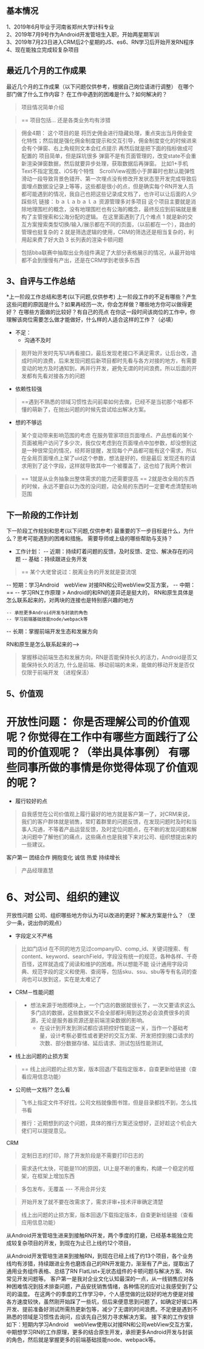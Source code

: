 <!-- 转正述职草稿 -->
## 基本情况
1、2019年6月毕业于河南省郑州大学计科专业  
2、2019年7月9号作为Android开发管培生入职，开始两星期军训  
3、2019年7月23日进入CRM后2个星期的JS、es6、RN学习后开始开发RN程序  
4、现在能独立完成较复杂项目  


## 最近几个月的工作成果
最近几个月的工作成果（以下问题仅供参考，根据自己岗位请进行调整）
在哪个部门做了什么工作内容？
在工作中遇到的困难是什么？如何解决的？

> 项目情况简单介绍

> == 项目包括... 还是各类业务均有涉猎

> 佣金4期：
> 这个项目的是
将历史佣金进行隐藏处理，重点突出当月佣金变化特性；然后就是强化佣金制度提示和交互引导，佣金制度变化的时候进来会有个弹窗、右上角规则文本会红点提示
再然后就是把下面的指标做成可配置的
项目简单，但是踩坑很多
弹窗不是有页面管理的，改变state不会重新渲染弹窗数据，然后就要异步处理，获取数据后再弹窗。
比如1+手机Text不指定宽度、iOS有个特性　ScrollView视图小于屏幕时也默认能弹性滑动一段导致背景色错开、第一次埋点没有修改开发状态至开发完成导致后面埋点数据没记录上等等，这些都是很小的点，但是确实每个RN开发人员都可能遇到的情况，我自己也把这些记录成文档了，也许可以让后面的人少踩些坑
链接：ｂａｌａｂａｌａ
> 资源管理多对多项目
这个项目主要就是消除地理围栏的概念，没有地理围栏也有公海的概念，最终反应到前端就是重构了主管搜索和公海分配的逻辑。
在这里面遇到了几个难点
1 就是新的交互方案搜索类型切换/输入/展示都在不同的页面，（以前都在一个），路由的管理也挺复杂的
2 就是筛选逻辑的使用，CRM的筛选还是相当复杂的，利用起来费了好大劲
3 长列表的渲染卡顿问题


> 包括bba联赛中抽取出业务组件满足了大部分表格展示的情况，从最开始啥都不会到慢慢有产出，还是在CRM学到老很多东西

## 3、自评与工作总结
*上一阶段工作总结和思考(以下问题,仅供参考)
上一阶段工作的不足有哪些？产生这些问题的原因是什么？如果再经历一次，你会怎样做？哪些地方你可以做得更好？
在哪些方面做的比较好？有自己的亮点
在你这一段时间该岗位的工作中，你理解该岗位需要怎么做才能做好，什么样的人适合这样的工作？（必填）

- 不足：
  - 沟通不及时 

> 刚开始开发时先写UI再看接口，最后发现老接口不满足需求，让后台改，造成时间的浪费，后来发现问题后新项目都时先看与各方对接的地方，有需要变动的地方及时通知到，再并行开发，避免无谓的时间浪费。所以后面的开发都有先看对接各方的问题

  - 依赖性较强

> ==遇到不熟悉的领域习惯性去问前辈如何去做，已经不是当初那个啥都不懂的萌新了，在抛出问题的时候先尝试给出解决方案。

- 想的不够远

> 某个变动带来影响范围的考虑
> 在服务管家项目页面埋点、产品想看的某个页面被用户访问了多少次，我仅仅考虑到在页面埋点中加参数，却没想到这是一种很常见的情况，经邦哥提醒，发现每个产品都可能有这个需求，所以在全局页面埋点上架了uid这个参数，想法是好的，但是最后 发现还有的请求用到了这个字段，这样就导致其中一个被覆盖了，这也给了我两个教训

> == 1就是从业务抽象出整体需求的能力还需要提高
> == 2就是改全局的东西的时候，永远不要自以为改的没问题，动全局的东西时一定要考虑清楚影响范围



## 下一阶段的工作计划
下一阶段工作规划和思考(以下问题,仅供参考)
最重要的下一步目标是什么，为什么？思考可能遇到的困难和措施。
需要导师或上级的哪些帮助与支持？

- 工作计划：
  -- 近期：持续盯着问题的反馈，及时反馈、定位、解决存在的问题
  -- 基础：持续跟进业务开发 

>  == 某个大佬曾说过：脱离业务的开发就是耍流氓

  -- 短期：学习Android　webView 对接RN和公司webView交互方案，
  -- 中期：==
    -- 学习RN工作原理
    > Android的和RN的差异还是挺大的， RN和原生具体是怎么联系起来的，对两块的连接也是特别感兴趣的地方
    
    -- 承担更多Android开发与封装的角色 
    -- 学习前端基础技能node/webpack等
  -- 长期：掌握前端开发生态和发展方向

<!--> RN和原生是怎么联系起来的-->
>掌握移动前端生态和发展方向，RN是否能保持长久的活力，Android是否又能保持长久的活力, 什么是前端、移动前端的未来，能做的移动开发是否仅仅限于前端开发
（进程保活）


## 5、价值观
开放性问题：
你是否理解公司的价值观呢？你觉得在工作中有哪些方面践行了公司的价值观呢？（举出具体事例）
有哪些同事所做的事情是你觉得体现了价值观的呢？
==
 - 履行较好的点

> 自我感觉在公司价值观上履行最好的地方就是客户第一了，对CRM来说，我们的客户群体就是销售，常盯着群里的问题反馈，在发现问题时及时和当事人沟通，不等着产品运营反馈，及时定位问题点，在不断的发现问题和解决问题中了解他们的痛点，这些痛点也是我接下来对公司、组织想提出来的一些建议。

客户第一
团结合作 拥抱变化
诚信 热爱 持续增长
> 产品经理嘉慧

# 6、对公司、组织的建议

开放性问题
公司、组织哪些地方你认为可以改进的更好？解决方案是什么？ （至少一条，说出你的观点）

- 字段定义不严格

> 比如门店id 在不同的地方见过companyID、comp_id、关键词搜索、有content、keyword、searchField，字段没有统一的规范，各种各样、千奇百怪，这样就造成了阅读和维护的困难。所以想能不能
设计通用字段词典、规范字段的定义和使用、查阅等，包括sku、ssu、sbu等专有名词的查询也可以放到这，实在是太难记了

- CRM－性能问题

> - 想法来源于地图模块上，一个门店的数据就很长了，一次又要请求这么多门店的数据，这些数据又不会全部都利用到这势必会浪费很多的资源，无论是服务器资源还是前端渲染数据的影响。
>   - 在设计到开发到测试都应该把控好性能这一关，当作一个基础考量，设计考察必要性或者更好的交互方案、开发把控到接口请求的次数、部分数据存储、延后请求、测试包括性能测试, 
- 线上出问题的止损方案

> == 线上出问题的止损方案，版本回退/下载指定版本，自查更新给链接（查看应用信息功能）

  - 公司统一文档?? 怎么看

> 飞书上指定文件不好找，公司文档就像图书馆，但是目录都找不到，怎么找书看


> 推行：近期想到的这个问题，具体的推行方案还没想好，正好趁这个机会大佬们可以提提意见。

CRM
> 定制日志的打印，除了开发阶段是不需要打印日志的

> 需求迭代太快，可能是110的原因，UI上是不断的重构，构建一个稳定的框架，在框架上增加东西

> 多包发布，无覆盖 --- 不用合并分支

> 开始开发了就不要在改需求了，需求评审+技术评审确定清楚

> 线上出问题的止损方案，版本回退/下载指定版本，自查更新给链接（查看应用信息功能）


从Android开发管培生进来到接触RN开发，两个季度的打磨，已经基本能独立完成较复杂项目的开发，到现在为止已上线约12个项目，



  从Android开发管培生进来到接触RN，到现在已经上线了约13个项目，各个业务线均有涉猎，持续跟进业务也磨炼自己的RN开发能力，渐渐有了产出，提取出了通用业务组件表格、总结了RN FlatList+无状态组件的卡顿问题与解决方案、RN常见开发问题等。
  客户第一是我对企业文化认知最深的一点，从一线销售应对各种困难情况到技术排查问题，产品安抚销售情绪，各种情况的应对让我感受到了公司的温度。
  在这两个的季度的工作学习中，个人感觉做的比较好的地方便是对接各方速度较快，虽然刚开始踩了一些坑，但后来便意思到问题了，如确定好接口再开发、提前准备好测试所需热更新包等，减少了无谓的时间浪费。不足便是遇到不熟悉的领域是习惯性去询问，应该先自己努力寻求解决方案。
  接下来的工作安排如下：短期内学习Android　webView使用以对接RN和公司webView交互方案，中期想学习RN的工作原理，更多的结合原生开发，承担更多Android开发与封装的角色，然后就是掌握更多的前端基础技能node、webpack等。